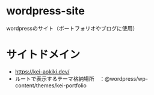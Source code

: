 # wordpress-site
wordpressのサイト（ポートフォリオやブログに使用）

# サイトドメイン
- https://kei-aokiki.dev/
- ルートで表示するテーマ格納場所　：@wordpress/wp-content/themes/kei-portfolio
